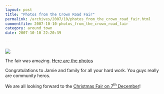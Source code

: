 ```yaml
---
layout: post
title: "Photos from the Crown Road Fair"
permalink: /archives/2007/10/photos_from_the_crown_road_fair.html
commentfile: 2007-10-10-photos_from_the_crown_road_fair
category: around_town
date: 2007-10-10 22:20:39

---
```


<img src="/assets/images/2007/20070929CrownRoadFair.jpg" class="photo right" />

The fair was amazing. [Here are the photos](http://picasaweb.google.com/StMargaretsCommunityWebsite/20070929CrownRoadFair)

Congratulations to Jamie and family for all your hard work. You guys really are community heros.

We are all looking forward to the [Christmas Fair on 7<sup>th</sup> December](/event/fair/200705141700)!
